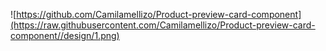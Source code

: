 ![https://github.com/Camilamellizo/Product-preview-card-component](https://raw.githubusercontent.com/Camilamellizo/Product-preview-card-component//design/1.png)
